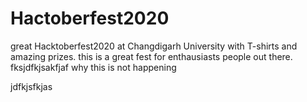 # Hactoberfest2020
great Hacktoberfest2020 at Changdigarh University with T-shirts and amazing prizes.
this is a great fest for enthausiasts people out there.
fksjdfkjsakfjaf
why this is not happening

jdfkjsfkjas
